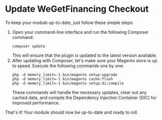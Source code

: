 # Update WeGetFinancing Checkout

To keep your module up-to-date, just follow these simple steps:

1. Open your command-line interface and run the following Composer command:
    ```
    composer update
    ```
   This will ensure that the plugin is updated to the latest version available.
2. After updating with Composer, let's make sure your Magento store is up to speed. Execute the following commands one by one:
    ```
    php -d memory_limit=-1 bin/magento setup:upgrade
    php -d memory_limit=-1 bin/magento cache:flush
    php -d memory_limit=-1 bin/magento setup:di:compile
    ```
    These commands will handle the necessary updates, clear out any cached data, and compile the Dependency Injection Container (DIC) for improved performance.


That's it! Your module should now be up-to-date and ready to roll.
